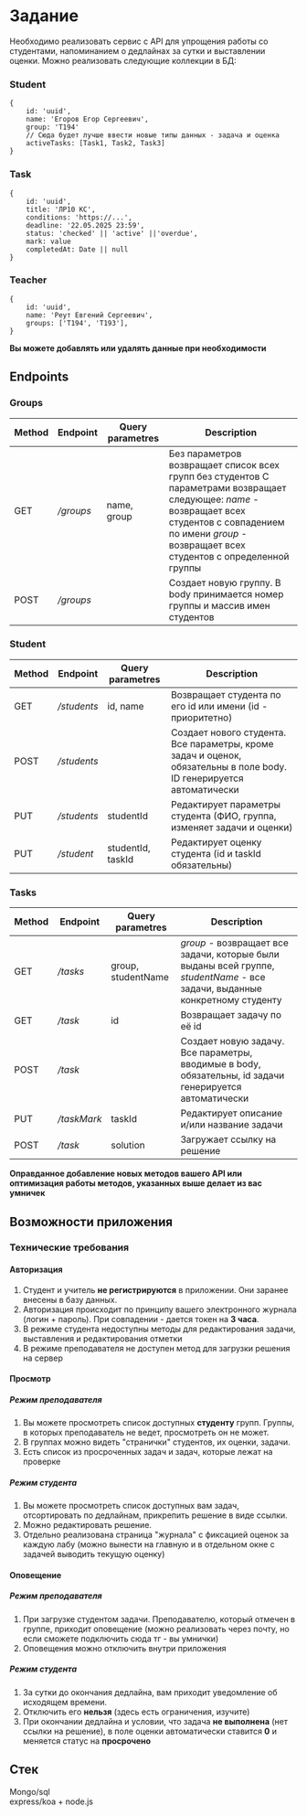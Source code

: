 # Задание

Необходимо реализовать сервис с API для упрощения работы со студентами, напоминанием о дедлайнах за сутки и выставлении оценки.
Можно реализовать следующие коллекции в БД: 
### Student
```
{
    id: 'uuid',
    name: 'Егоров Егор Сергеевич',
    group: 'T194'
    // Сюда будет лучше ввести новые типы данных - задача и оценка
    activeTasks: [Task1, Task2, Task3]
}
```

### Task
```
{
    id: 'uuid',
    title: 'ЛР10 КС',
    conditions: 'https://...',
    deadline: '22.05.2025 23:59',
    status: 'checked' || 'active' ||'overdue',
    mark: value
    completedAt: Date || null
}
```

### Teacher
```
{
    id: 'uuid',
    name: 'Реут Евгений Сергеевич',
    groups: ['T194', 'T193'],
}
```
**Вы можете добавлять или удалять данные при необходимости**


## Endpoints
### Groups
| Method | Endpoint  | Query parametres | Description | 
| -------------- | ------------- | ------------- | ------------- |
| GET | */groups*  | name, group | Без параметров возвращает список всех групп без студентов  С параметрами возвращает следующее:  *name* - возвращает всех студентов с совпадением по имени  *group* - возвращает всех студентов с определенной группы
| POST | */groups* |  | Создает новую группу. В body принимается номер группы и массив имен студентов  |

### Student
| Method | Endpoint  | Query parametres | Description |
| -------------- | ------------- | ------------- | ------------- |
| GET | */students* | id, name | Возвращает студента по его id или имени (id - приоритетно) |
| POST | */students* |  | Создает нового студента. Все параметры, кроме задач и оценок, обязательны в поле body. ID генерируется автоматически |
| PUT | */students* | studentId | Редактирует параметры студента (ФИО, группа, изменяет задачи и оценки) |
| PUT | */student* | studentId, taskId | Редактирует оценку студента (id и taskId обязательны) |


### Tasks
| Method | Endpoint  | Query parametres | Description |
| -------------- | ------------- | ------------- | ------------- |
| GET | */tasks* | group, studentName | _group_ - возвращает все задачи, которые были выданы всей группе, _studentName_ - все задачи, выданные конкретному студенту|
| GET | */task* | id | Возвращает задачу по её id |
| POST | */task* |  | Создает новую задачу. Все параметры, вводимые в body, обязательны, id задачи генерируется автоматически |
| PUT | */taskMark* |  taskId | Редактирует описание и/или название задачи |
| POST | */task* | solution | Загружает ссылку на решение |


**Оправданное добавление новых методов вашего API или оптимизация работы методов, указанных выше делает из вас умничек**

## Возможности приложения

### Технические требования

#### Авторизация
1. Студент и учитель **не регистрируются** в приложении. Они заранее внесены в базу данных. 
2. Авторизация происходит по принципу вашего электронного журнала (логин + пароль). При совпадении - дается токен на **3 часа**.
3. В режиме студента недоступны методы для редактирования задачи, выставления и редактирования отметки
4. В режиме преподавателя не доступен метод для загрузки решения на сервер

#### Просмотр
##### Режим преподавателя
1. Вы можете просмотреть список доступных **студенту** групп. Группы, в которых преподаватель не ведет, просмотреть он не может.
2. В группах можно видеть "странички" студентов, их оценки, задачи. 
3. Есть список из просроченных задач и задач, которые лежат на проверке

##### Режим студента
1. Вы можете просмотреть список доступных вам задач, отсортировать по дедлайнам, прикрепить решение в виде ссылки.
2. Можно редактировать решение. 
3. Отдельно реализована страница "журнала" с фиксацией оценок за каждую лабу (можно вынести на главную и в отдельном окне с задачей выводить текущую оценку)

#### Оповещение
##### Режим преподавателя
1. При загрузке студентом задачи. Преподавателю, который отмечен в группе, приходит оповещение (можно реализовать через почту, но если сможете подключить сюда тг - вы умнички)
2. Оповещения можно отключить внутри приложения

##### Режим студента
1. За сутки до окончания дедлайна, вам приходит уведомление об исходящем времени. 
2. Отключить его **нельзя** (здесь есть ограничения, изучите)
3. При окончании дедлайна и условии, что задача **не выполнена** (нет ссылки на решение), в поле оценки автоматически ставится **0** и меняется статус на **просрочено**

## Стек
Mongo/sql  
express/koa + node.js

